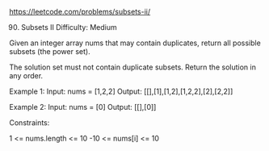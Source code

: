 https://leetcode.com/problems/subsets-ii/

90. Subsets II
Difficulty: Medium

Given an integer array nums that may contain duplicates, return all possible subsets (the power set).

The solution set must not contain duplicate subsets. Return the solution in any order.
 
Example 1:
Input: nums = [1,2,2]
Output: [[],[1],[1,2],[1,2,2],[2],[2,2]]

Example 2:
Input: nums = [0]
Output: [[],[0]]
 
Constraints:

1 <= nums.length <= 10
-10 <= nums[i] <= 10